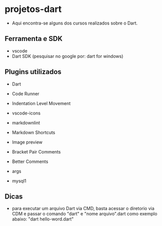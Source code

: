 # projetos-dart

- Aqui encontra-se alguns dos cursos realizados sobre o Dart.


## Ferramenta e SDK

- vscode
- Dart SDK (pesquisar no google por: dart for windows)


## Plugins utilizados

- Dart
- Code Runner
- Indentation Level Movement
- vscode-icons
- markdownlint
- Markdown Shortcuts
- Image preview
- Bracket Pair Comments
- Better Comments

- args
- mysql1


## Dicas

- para executar um arquivo Dart via CMD, basta acessar o diretorio via CDM e passar o comando "dart" e "nome arquivo".dart como exemplo abaixo:
    "dart hello-word.dart"